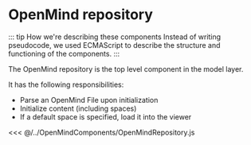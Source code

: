 # OpenMind repository

::: tip How we're describing these components
Instead of writing pseudocode, we used ECMAScript to describe the structure and functioning of the components.
:::

The OpenMind repository is the top level component in the model layer.

It has the following responsibilities:

* Parse an OpenMind File upon initialization
* Initialize content (including spaces)
* If a default space is specified, load it into the viewer

<<< @/../OpenMindComponents/OpenMindRepository.js